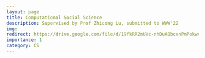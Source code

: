 ```yaml
---
layout: page
title: Computational Social Science
description: Supervised by Prof Zhicong Lu, submitted to WWW'22
img: 
redirect: https://drive.google.com/file/d/19fkRR2mUVc-nhDuAQbcxnPmPokwnhVDH/view?usp=sharing
importance: 1
category: CS
---
```

